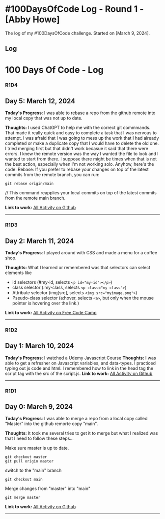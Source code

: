 # #100DaysOfCode Log - Round 1 - [Abby Howe]

The log of my #100DaysOfCode challenge. Started on [March 9, 2024].

## Log

# 100 Days Of Code - Log

### R1D4

## **Day 5: March 12, 2024**

<!-- ##### (delete me or comment me out) -->

**Today's Progress**: I was able to rebase a repo from the github remote into my local copy that was not up to date.

**Thoughts:** I used ChatGPT to help me with the correct git commmands. That made it really quick and easy to complete a task that I was nervous to attempt. I was afraid that I was going to mess up the work that I had already completed or make a duplicate copy that I would have to delete the old one. I tried merging first but that didn't work becasue it said that there were errors. I knew the remote version was the way I wanted the file to look and I wanted to start from there. I suppose there might be times when that is not the best action, especially when I'm not working solo. Anyhow, here's the code: Rebase:
If you prefer to rebase your changes on top of the latest commits from the remote branch, you can run:

```
git rebase origin/main
```

// This command reapplies your local commits on top of the latest commits from the remote main branch.

**Link to work:** [All Activity on Github](https://github.com/ahowe442/Javascript-Sandbox/activity)

---

### R1D3

## **Day 2: March 11, 2024**

<!-- ##### (delete me or comment me out) -->

**Today's Progress**: I played around with CSS and made a menu for a coffee shop.

**Thoughts:** What I learned or remembered was that selectors can select elements like

- id selectors (#my-id, selects `<p id="my-id"></p>`)
- class selector (.my-class, selects `<p class="my-class">`)
- Attribute selector (img[src], selects `<img src="myimage.png">`)
- Pseudo-class selector (a:hover, selects `<a>`, but only when the mouse pointer is hovering over the link.)

**Link to work:** [All Activity on Free Code Camp](https://www.freecodecamp.org/learn/2022/responsive-web-design/learn-css-colors-by-building-a-set-of-colored-markers/step-41)

---

### R1D2

## **Day 1: March 10, 2024**

<!-- ##### (delete me or comment me out) -->

**Today's Progress**: I watched a Udemy Javascript Course
**Thoughts:** I was able to get a refresher on Javascript variables, and data-types.
I practiced typing out js code and html. I remembered how to link in the head tag the script tag with the src of the script.js.
**Link to work:** [All Activity on Github](https://github.com/ahowe442/Javascript-Sandbox/activity)

---

### R1D1

## **Day 0: March 9, 2024**

<!-- ##### (delete me or comment me out) -->

**Today's Progress**: I was able to merge a repo from a local copy called "Master" into the github remorte copy "main".

**Thoughts:** It took me several tries to get it to merge but what I realized was that I need to follow these steps...

Make sure master is up to date.

```
git checkout master
git pull origin master
```

switch to the "main" branch

```
git checkout main
```

Merge changes from "master" into "main"

```
git merge master
```

**Link to work:** [All Activity on Github](https://github.com/ahowe442/Javascript-Sandbox/activity)

---

